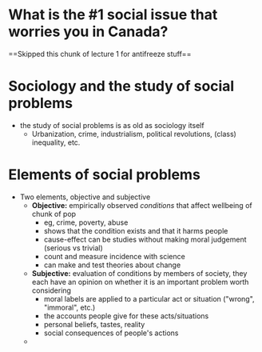 # What is the #1 social issue that worries you in Canada?
==Skipped this chunk of lecture 1 for antifreeze stuff==

# Sociology and the study of social problems
- the study of social problems is as old as sociology itself
	- Urbanization, crime, industrialism, political revolutions, (class) inequality, etc.
# Elements of social problems
- Two elements, objective and subjective
	- **Objective:** empirically observed *conditions* that affect wellbeing of chunk of pop
		- eg, crime, poverty, abuse
		- shows that the condition exists and that it harms people
		- cause-effect can be studies without making moral judgement (serious vs trivial)
		- count and measure incidence with science
		- can make and test theories about change
	- **Subjective:** evaluation of conditions by members of society, they each have an opinion on whether it is an important problem worth considering 
		- moral labels are applied to a particular act or situation ("wrong", "immoral", etc.)
		- the accounts people give for these acts/situations
		- personal beliefs, tastes, reality
		- social consequences of people's actions
	- 
